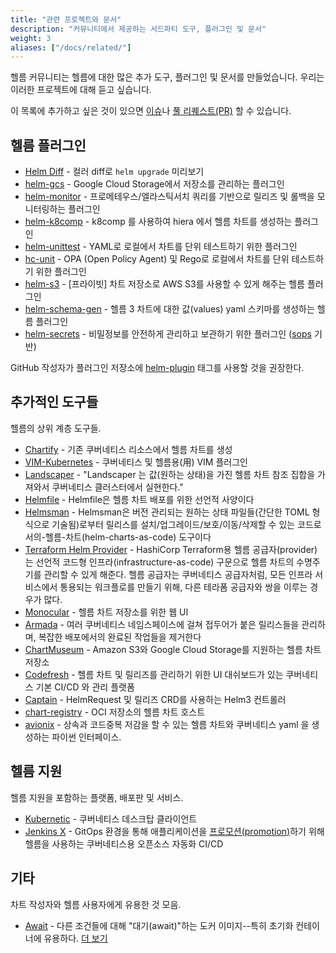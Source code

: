 ```yaml
---
title: "관련 프로젝트와 문서"
description: "커뮤니티에서 제공하는 서드파티 도구, 플러그인 및 문서"
weight: 3
aliases: ["/docs/related/"]
---
```


헬름 커뮤니티는 헬름에 대한 많은 추가 도구, 플러그인 및 문서를 만들었습니다. 우리는
이러한 프로젝트에 대해 듣고 싶습니다.

이 목록에 추가하고 싶은 것이 있으면 
[이슈](https://github.com/helm/helm-www/issues)나 [풀 
리퀘스트(PR)](https://github.com/helm/helm-www/pulls) 할 수 있습니다.

## 헬름 플러그인

- [Helm Diff](https://github.com/databus23/helm-diff) - 컬러 diff로 `helm upgrade` 
  미리보기
- [helm-gcs](https://github.com/nouney/helm-gcs) - Google Cloud Storage에서 
  저장소를 관리하는 플러그인
- [helm-monitor](https://github.com/ContainerSolutions/helm-monitor) - 프로메테우스/엘라스틱서치 쿼리를 기반으로 
  릴리즈 및 롤백을 모니터링하는 플러그인
- [helm-k8comp](https://github.com/cststack/k8comp) - k8comp 를 사용하여 hiera 에서 
  헬름 차트를 생성하는 플러그인
- [helm-unittest](https://github.com/lrills/helm-unittest) - YAML로 
  로컬에서 차트를 단위 테스트하기 위한 플러그인
- [hc-unit](https://github.com/xchapter7x/hcunit) - OPA (Open Policy Agent) 및 Rego로
  로컬에서 차트를 단위 테스트하기 위한 플러그인
- [helm-s3](https://github.com/hypnoglow/helm-s3) - [프라이빗] 차트 저장소로 AWS S3를 
  사용할 수 있게 해주는 헬름 플러그인
- [helm-schema-gen](https://github.com/karuppiah7890/helm-schema-gen) - 헬름 3 차트에 대한 
  값(values) yaml 스키마를 생성하는 헬름 플러그인
- [helm-secrets](https://github.com/jkroepke/helm-secrets) - 비밀정보를 안전하게 관리하고
  보관하기 위한 플러그인 ([sops](https://github.com/mozilla/sops) 기반)

GitHub 작성자가 플러그인 저장소에 
[helm-plugin](https://github.com/search?q=topic%3Ahelm-plugin&type=Repositories) 태그를 
사용할 것을 권장한다.

## 추가적인 도구들

헬름의 상위 계층 도구들.

- [Chartify](https://github.com/appscode/chartify) - 기존 쿠버네티스 리소스에서 
  헬름 차트를 생성
- [VIM-Kubernetes](https://github.com/andrewstuart/vim-kubernetes) - 쿠버네티스 및 헬름용(用)
  VIM 플러그인
- [Landscaper](https://github.com/Eneco/landscaper/) - "Landscaper 는 값(원하는 상태)을 가진 
  헬름 차트 참조 집합을 가져와서
  쿠버네티스 클러스터에서 실현한다."
- [Helmfile](https://github.com/roboll/helmfile) - Helmfile은 헬름 차트 배포를 
  위한 선언적 사양이다
- [Helmsman](https://github.com/Praqma/helmsman) - Helmsman은
  버전 관리되는 원하는 상태 파일들(간단한 TOML 형식으로 기술됨)로부터
  릴리스를 설치/업그레이드/보호/이동/삭제할 수 있는 
  코드로서의-헬름-차트(helm-charts-as-code) 도구이다
- [Terraform Helm Provider](https://github.com/hashicorp/terraform-provider-helm) - HashiCorp 
  Terraform용 헬름 공급자(provider)는 선언적 코드형 인프라(infrastructure-as-code) 구문으로
  헬름 차트의 수명주기를 관리할 수 있게 해준다. 헬름 공급자는 쿠버네티스 공급자처럼,
  모든 인프라 서비스에서 통용되는 워크플로를 만들기 위해, 다른 테라폼 공급자와 
  쌍을 이루는 경우가 많다.
- [Monocular](https://github.com/helm/monocular) - 헬름 차트 저장소를 
  위한 웹 UI
- [Armada](https://airshipit.readthedocs.io/projects/armada/en/latest/) - 여러 
  쿠버네티스 네임스페이스에 걸쳐 접두어가 붙은 릴리스들을 관리하며,
  복잡한 배포에서의 완료된 작업들을 제거한다
- [ChartMuseum](https://github.com/helm/chartmuseum) - Amazon S3와
  Google Cloud Storage를 지원하는 헬름 차트 저장소
- [Codefresh](https://codefresh.io) - 헬름 차트 및 릴리즈를 관리하기 위한 
  UI 대쉬보드가 있는 쿠버네티스 기본 CI/CD 와 관리 플랫폼 
- [Captain](https://github.com/alauda/captain) - HelmRequest 및 
  릴리즈 CRD를 사용하는 Helm3 컨트롤러
- [chart-registry](https://github.com/hangyan/chart-registry) - OCI 저장소의 
  헬름 차트 호스트
- [avionix](https://github.com/zbrookle/avionix) - 상속과 코드중복 저감을 할 수 있는
  헬름 차트와 쿠버네티스 yaml 을 생성하는 파이썬 인터페이스. 

## 헬름 지원

헬름 지원을 포함하는 플랫폼, 배포판 및 서비스.

- [Kubernetic](https://kubernetic.com/) - 쿠버네티스 데스크탑 클라이언트
- [Jenkins X](https://jenkins-x.io/) - GitOps 환경을 통해 애플리케이션을 
  [프로모션(promotion)](https://jenkins-x.io/docs/getting-started/promotion/)하기 위해
  헬름을 사용하는 쿠버네티스용 오픈소스 자동화 CI/CD

## 기타

차트 작성자와 헬름 사용자에게 유용한 것 모음.

- [Await](https://github.com/saltside/await) - 다른 조건들에 대해 "대기(await)"하는 
  도커 이미지--특히 초기화 컨테이너에 유용하다. [더 
  보기](https://blog.slashdeploy.com/2017/02/16/introducing-await/)
